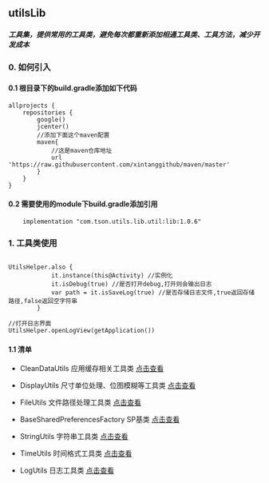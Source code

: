 
## utilsLib

##### 工具集，提供常用的工具类，避免每次都重新添加相通工具类、工具方法，减少开发成本

### 0. 如何引入

#### 0.1 根目录下的build.gradle添加如下代码

```
allprojects {
    repositories {
        google()
        jcenter()
        //添加下面这个maven配置
        maven{
            //这是maven仓库地址
            url 'https://raw.githubusercontent.com/xintanggithub/maven/master'
        }
    }
}
```

#### 0.2 需要使用的module下build.gradle添加引用

```
    implementation "com.tson.utils.lib.util:lib:1.0.6"
```

### 1. 工具类使用

```

UtilsHelper.also {
            it.instance(this@Activity) //实例化
            it.isDebug(true) //是否打开debug,打开则会输出日志
            var path = it.isSaveLog(true) //是否存储日志文件,true返回存储路径,false返回空字符串
        }

//打开日志界面
UtilsHelper.openLogView(getApplication())
```

#### 1.1 清单 

- CleanDataUtils 应用缓存相关工具类 [点击查看](https://github.com/xintanggithub/utils/blob/master/utilslib/child/CleanDataUtils.MD)

- DisplayUtils 尺寸单位处理、位图模糊等工具类 [点击查看](https://github.com/xintanggithub/utils/blob/master/utilslib/child/DisplayUtils.MD)

- FileUtils 文件路径处理工具类 [点击查看](https://github.com/xintanggithub/utils/blob/master/utilslib/child/FileUtils.MD)

- BaseSharedPreferencesFactory SP基类 [点击查看](https://github.com/xintanggithub/utils/blob/master/utilslib/child/BaseSharedPreferencesFactory.MD)

- StringUtils 字符串工具类 [点击查看](https://github.com/xintanggithub/utils/blob/master/utilslib/child/StringUtils.MD)

- TimeUtils 时间格式工具类 [点击查看]()

- LogUtils 日志工具类 [点击查看](https://github.com/xintanggithub/utils/blob/master/utilslib/child/LogUtil.MD)

